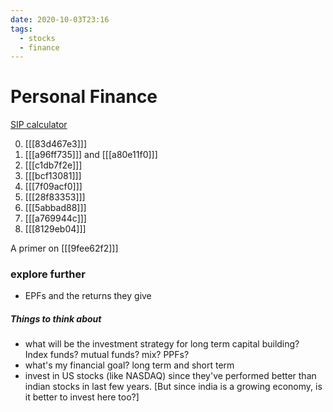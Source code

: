 ```yaml
---
date: 2020-10-03T23:16
tags: 
  - stocks
  - finance
---
```


# Personal Finance

[SIP calculator](https://sipcalculator.in/result)

0. [[[83d467e3]]]
1. [[[a96ff735]]] and [[[a80e11f0]]]
2. [[[c1db7f2e]]]
3. [[[bcf13081]]]
4. [[[7f09acf0]]]
5. [[[28f83353]]]
6. [[[5abbad88]]]
7. [[[a769944c]]]
8. [[[8129eb04]]]


A primer on [[[9fee62f2]]]

### explore further

- EPFs and the returns they give


##### Things to think about

- what will be the investment strategy for long term capital building?  
Index funds? mutual funds? mix? PPFs?
- what's my financial goal? long term and short term
- invest in US stocks (like NASDAQ) since they've performed better than indian stocks in last few years. [But since india is a growing economy, is it better to invest here too?]
